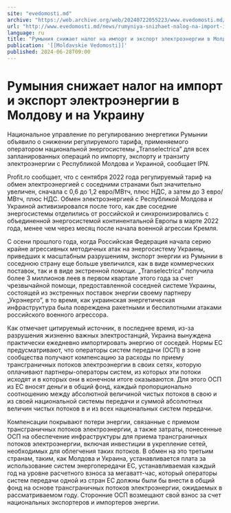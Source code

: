 ```yaml
---
site: "evedomosti.md"
archive: "https://web.archive.org/web/20240722055223/www.evedomosti.md/news/rumyniya-snizhaet-nalog-na-import-i-eksport-elektroenergii-v"
url: "http://www.evedomosti.md/news/rumyniya-snizhaet-nalog-na-import-i-eksport-elektroenergii-v"
language: ru
title: "Румыния снижает налог на импорт и экспорт электроэнергии в Молдову и на Украину"
publication: '[[Moldavskie Vedomosti]]'
published: 2024-06-28T09:00
---
```


# Румыния снижает налог на импорт и экспорт электроэнергии в Молдову и на Украину

Национальное управление по регулированию энергетики Румынии объявило о снижении регулируемого тарифа, применяемого оператором национальной энергосистемы „Transelectrica” для всех запланированных операций по импорту, экспорту и транзиту электроэнергии с Республикой Молдова и Украиной, сообщает IPN.

Profit.ro сообщает, что с сентября 2022 года регулируемый тариф на обмен электроэнергией с соседними странами был значительно увеличен, сначала с 0,6 до 1,2 евро/МВтч, плюс НДС, а затем до 3 евро/МВтч, плюс НДС. Обмен электроэнергией с Республикой Молдова и Украиной активизировался после того, как две соседние энергосистемы отделились от российской и синхронизировались с объединенной энергосистемой континентальной Европы в марте 2022 года, менее чем через месяц после начала военной агрессии Кремля.

С осени прошлого года, когда Российская Федерация начала серию крайне агрессивных методичных атак на энергосистему Украины, приведших к масштабным разрушениям, экспорт энергии из Румынии в соседнюю страну еще больше увеличился, как в виде коммерческих поставок, так и в виде экстренной помощи. „Transelectrica” получила более 3 миллионов леев в первом квартале этого года за счет чрезвычайной помощи, предоставленной соседней системе Украины, состоящей из экстренных поставок энергии своему партнеру „Укрэнерго”, в то время, как украинская энергетическая инфраструктура была повреждена ракетными и беспилотными атаками российского военного агрессора.

Как отмечает цитируемый источник, в последнее время, из-за разрушения жизненно важных электростанций, Украина вынуждена практически ежедневно импортировать энергию от соседей. Нормы ЕС предусматривают, что операторы систем передачи (ОСП) в зоне сообщества получают компенсацию за расходы по приему трансграничных потоков электроэнергии в своих сетях, которую оплачивают партнеры-операторы систем, из которых эти потоки исходят и в которых они в конечном итоге оказываются. Для этого ОСП из ЕС вносят деньги в общий фонд, каждый пропорционально соотношению между абсолютной величиной чистых потоков в свою и из своей национальной системы передачи и суммой абсолютных величин чистых потоков в и из всех национальных систем передачи.

Компенсации покрывают потери энергии, связанные с приемом трансграничных потоков электроэнергии, а также затраты, понесенные ОСП на обеспечение инфраструктуры для приема трансграничных потоков электроэнергии, включая инвестиции в укрепление сетей, необходимых для облегчения таких потоков. В обмен на это третьим странам, таким, как Молдова и Украина, устанавливается плата за использование систем энергопередачи ЕС, устанавливаемая каждый год на уровне расчетного взноса за мегаватт-час, который операторы систем передачи одной из стран ЕС должны были бы внести в общий фонд на основе трансграничных потоков электроэнергии, ожидаемых в рассматриваемом году. Сторонние ОСП возмещают свой взнос за счет национальных экспортеров и импортеров энергии.